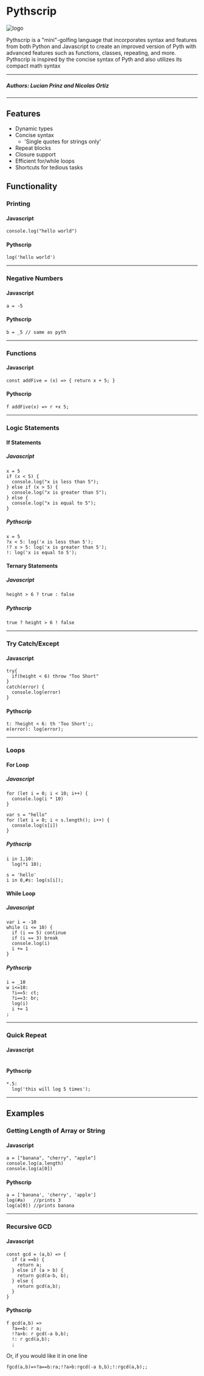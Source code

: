 # Pythscrip

![logo](/docs/logo.png)

Pythscrip is a "mini"-golfing language that incorporates syntax and features from both Python and Javascript to create an improved version of Pyth with advanced features such as functions, classes, repeating, and more. Pythscrip is inspired by the concise syntax of Pyth and also utilizes its compact math syntax

---

##### Authors: Lucian Prinz and Nicolas Ortiz

---

## Features

- Dynamic types
- Concise syntax
  - 'Single quotes for strings only'
- Repeat blocks
- Closure support
- Efficient for/while loops
- Shortcuts for tedious tasks

## Functionality

### Printing

#### Javascript

```
console.log("hello world")
```

#### Pythscrip

```
log('hello world')
```

---

### Negative Numbers

#### Javascript

```
a = -5
```

#### Pythscrip

```
b = _5 // same as pyth
```

---

### Functions

#### Javascript

```
const addFive = (x) => { return x + 5; }
```

#### Pythscrip

```
f addFive(x) => r +x 5;
```

---

### Logic Statements

#### If Statements

##### Javascript

```
x = 5
if (x < 5) {
  console.log("x is less than 5");
} else if (x > 5) {
  console.log("x is greater than 5");
} else {
  console.log("x is equal to 5");
}
```

##### Pythscrip

```
x = 5
?x < 5: log('x is less than 5');
!? x > 5: log('x is greater than 5');
!: log('x is equal to 5');
```

#### Ternary Statements

##### Javascript

```
height > 6 ? true : false
```

##### Pythscrip

```
true ? height > 6 ! false
```

---

### Try Catch/Except

#### Javascript

```
try{
  if(height < 6) throw "Too Short"
}
catch(error) {
  console.log(error)
}
```

#### Pythscrip

```
t: ?height < 6: th 'Too Short';;
e(error): log(error);
```

---

### Loops

#### For Loop

##### Javascript

```
for (let i = 0; i < 10; i++) {
  console.log(i * 10)
}

var s = "hello"
for (let i = 0; i < s.length(); i++) {
  console.log(s[i])
}
```

##### Pythscrip

```
i in 1,10:
  log(*i 10);

s = 'hello'
i in 0,#s: log(s[i]);
```

#### While Loop

##### Javascript

```
var i = -10
while (i <= 10) {
  if (i == 5) continue
  if (i == 3) break
  console.log(i)
  i += 1
}
```

##### Pythscrip

```
i = _10
w i<=10:
  ?i==5: ct;
  ?i==3: br;
  log(i)
  i += 1
;
```

---

### Quick Repeat

#### Javascript

```

```

#### Pythscrip

```
*.5:
  log('this will log 5 times');
```

---

## Examples

### Getting Length of Array or String

#### Javascript

```
a = ["banana", "cherry", "apple"]
console.log(a.length)
console.log(a[0])
```

#### Pythscrip

```
a = ['banana', 'cherry', 'apple']
log(#a)   //prints 3
log(a[0]) //prints banana
```

---

### Recursive GCD

#### Javascript

```
const gcd = (a,b) => {
  if (a ==b) {
    return a;
  } else if (a > b) {
    return gcd(a-b, b);
  } else {
    return gcd(a,b);
  }
}
```

#### Pythscrip

```
f gcd(a,b) =>
  ?a==b: r a;
  !?a>b: r gcd(-a b,b);
  !: r gcd(a,b);
  ;
```

Or, if you would like it in one line

```
fgcd(a,b)=>?a==b:ra;!?a>b:rgcd(-a b,b);!:rgcd(a,b);;
```

